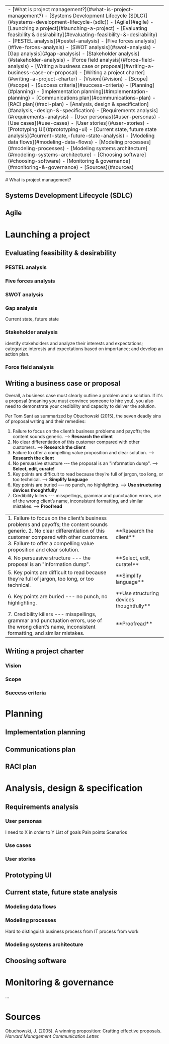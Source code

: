 <table class="TOC"><tr><td>- [What is project management?](#what-is-project-management?)
	- [Systems Development Lifecycle (SDLC)](#systems-development-lifecycle-(sdlc))
	- [Agile](#agile)
- [Launching a project](#launching-a-project)
	- [Evaluating feasibility & desirability](#evaluating-feasibility-&-desirability)
		- [PESTEL analysis](#pestel-analysis)
		- [Five forces analysis](#five-forces-analysis)
		- [SWOT analysis](#swot-analysis)
		- [Gap analysis](#gap-analysis)
		- [Stakeholder analysis](#stakeholder-analysis)
		- [Force field analysis](#force-field-analysis)
	- [Writing a business case or proposal](#writing-a-business-case-or-proposal)
	- [Writing a project charter](#writing-a-project-charter)
		- [Vision](#vision)
		- [Scope](#scope)
		- [Success criteria](#success-criteria)
- [Planning](#planning)
	- [Implementation planning](#implementation-planning)
	- [Communications plan](#communications-plan)
	- [RACI plan](#raci-plan)
- [Analysis, design & specification](#analysis,-design-&-specification)
	- [Requirements analysis](#requirements-analysis)
		- [User personas](#user-personas)
		- [Use cases](#use-cases)
		- [User stories](#user-stories)
	- [Prototyping UI](#prototyping-ui)
	- [Current state, future state analysis](#current-state,-future-state-analysis)
		- [Modeling data flows](#modeling-data-flows)
		- [Modeling processes](#modeling-processes)
		- [Modeling systems architecture](#modeling-systems-architecture)
	- [Choosing software](#choosing-software)
- [Monitoring & governance](#monitoring-&-governance)
- [Sources](#sources)
</td></tr></table>
# What is project management?

## Systems Development Lifecycle (SDLC)

## Agile


# Launching a project

## Evaluating feasibility & desirability

### PESTEL analysis

### Five forces analysis

### SWOT analysis

### Gap analysis

Current state, future state

### Stakeholder analysis

identify stakeholders and analyze their interests and expectations; categorize interests and expectations based on importance; and develop an action plan.

### Force field analysis

## Writing a business case or proposal

Overall, a business case must clearly outline a problem and a solution. If it's a proposal (meaning you must convince someone to hire you), you also need to demonstrate your credibility and capacity to deliver the solution.

Per Tom Sant as summarized by Obuchowski (2015), the seven deadly sins of proposal writing and their remedies:

1. Failure to focus on the client’s business problems and payoffs; the content sounds generic. --> **Research the client**
2. No clear differentiation of this customer compared with other customers. --> **Research the client**
3. Failure to offer a compelling value proposition and clear solution. --> **Research the client**
4. No persuasive structure --- the proposal is an "information dump". --> **Select, edit, curate!**
5. Key points are difficult to read because they’re full of jargon, too long, or too technical. --> **Simplify language**
6. Key points are buried --- no punch, no highlighting. --> **Use structuring devices thoughtfully**
7. Credibility killers --- misspellings, grammar and punctuation errors, use of the wrong client’s name, inconsistent formatting, and similar mistakes. --> **Proofread**

<table><tr>
<td style="text-align:left; width:450px;">1. Failure to focus on the client’s business problems and payoffs; the content sounds generic.
2. No clear differentiation of this customer compared with other customers.
3. Failure to offer a compelling value proposition and clear solution.</td>
<td style="width:160px;">**Research the client**</td>
</tr><tr>
<td style="text-align:left;">4. No persuasive structure --- the proposal is an "information dump". </td>
<td>**Select, edit, curate!**</td>
</tr><tr>
<td style="text-align:left;">5. Key points are difficult to read because they’re full of jargon, too long, or too technical. </td>
<td>**Simplify language**</td>
</tr><tr>
<td style="text-align:left;">6. Key points are buried --- no punch, no highlighting.</td>
<td>**Use structuring devices thoughtfully**</td>
</tr><tr>
<td style="text-align:left;">7. Credibility killers --- misspellings, grammar and punctuation errors, use of the wrong client’s name, inconsistent formatting, and similar mistakes. </td>
<td>**Proofread**</td>
</tr></table>

## Writing a project charter

### Vision

### Scope

### Success criteria


# Planning

## Implementation planning

## Communications plan

## RACI plan


# Analysis, design & specification

## Requirements analysis

### User personas

I need to X in order to Y
List of goals
Pain points
Scenarios

### Use cases

### User stories

## Prototyping UI

## Current state, future state analysis

### Modeling data flows

### Modeling processes

Hard to distinguish business process from IT process from work

### Modeling systems architecture

## Choosing software

# Monitoring & governance

... 

# Sources

Obuchowski, J. (2005). A winning proposition: Crafting effective proposals. _Harvard Management Communication Letter._


